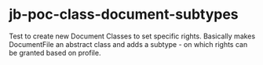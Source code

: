 # jb-poc-class-document-subtypes

Test to create new Document Classes to set specific rights. 
Basically makes DocumentFile an abstract class and adds a subtype - on which rights can be granted based on profile.






